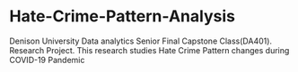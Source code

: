 # Hate-Crime-Pattern-Analysis
Denison University Data analytics Senior Final Capstone Class(DA401). Research Project. This research studies Hate Crime Pattern changes during COVID-19 Pandemic
